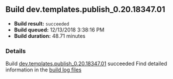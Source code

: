## Build dev.templates.publish_0.20.18347.01
- **Build result:** `succeeded`
- **Build queued:** 12/13/2018 3:38:16 PM
- **Build duration:** 48.71 minutes
### Details
Build [dev.templates.publish_0.20.18347.01](https://winappstudio.visualstudio.com/web/build.aspx?pcguid=a4ef43be-68ce-4195-a619-079b4d9834c2&builduri=vstfs%3a%2f%2f%2fBuild%2fBuild%2f26750) succeeded
Find detailed information in the [build log files](https://uwpctdiags.blob.core.windows.net/buildlogs/dev.templates.publish_0.20.18347.01_logs.zip)
